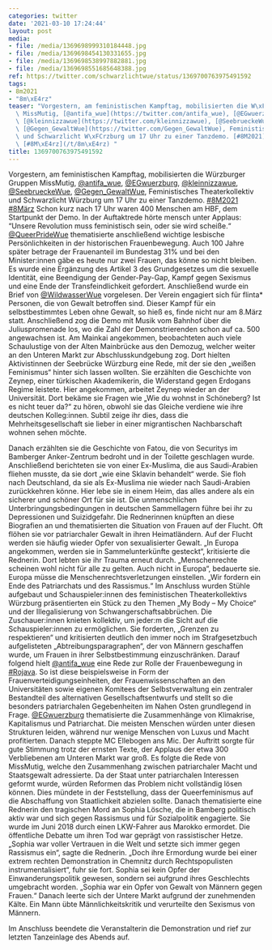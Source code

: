 ```yaml
---
categories: twitter
date: '2021-03-10 17:24:44'
layout: post
media:
- file: /media/1369698999310184448.jpg
- file: /media/1369698454130331655.jpg
- file: /media/1369698538997882881.jpg
- file: /media/1369698551685648388.jpg
ref: https://twitter.com/schwarzlichtwue/status/1369700763975491592
tags:
- 8m2021
- "8m\xE4rz"
teaser: "Vorgestern, am feministischen Kampftag, mobilisierten die W\xFCrzburger Gruppen\
  \ MissMutig, [@antifa_wue](https://twitter.com/antifa_wue), [@EGwuerzburg](https://twitter.com/EGwuerzburg),\
  \ [@kleinnizzawue](https://twitter.com/kleinnizzawue), [@SeebrueckeWue](https://twitter.com/SeebrueckeWue),\
  \ [@Gegen_GewaltWue](https://twitter.com/Gegen_GewaltWue), Feministisches Theaterkollektiv\
  \ und Schwarzlicht W\xFCrzburg um 17 Uhr zu einer Tanzdemo. [#8M2021](/t/8m2021)\
  \ [#8M\xE4rz](/t/8m\xE4rz) "
title: 1369700763975491592
---
```

Vorgestern, am feministischen Kampftag, mobilisierten die Würzburger Gruppen MissMutig, [@antifa_wue](https://twitter.com/antifa_wue), [@EGwuerzburg](https://twitter.com/EGwuerzburg), [@kleinnizzawue](https://twitter.com/kleinnizzawue), [@SeebrueckeWue](https://twitter.com/SeebrueckeWue), [@Gegen_GewaltWue](https://twitter.com/Gegen_GewaltWue), Feministisches Theaterkollektiv und Schwarzlicht Würzburg um 17 Uhr zu einer Tanzdemo. [#8M2021](/t/8m2021) [#8März](/t/8märz) 
Schon kurz nach 17 Uhr waren 400 Menschen am HBF, dem Startpunkt der Demo. In der Auftaktrede hörte mensch unter Applaus: “Unsere Revolution muss feministisch sein, oder sie wird scheiße.“
[@QueerPrideWue](https://twitter.com/QueerPrideWue) thematisierte anschließend wichtige lesbische Persönlichkeiten in der historischen Frauenbewegung. Auch 100 Jahre später betrage der Frauenanteil im Bundestag 31% und bei den Minister:innen gäbe es heute nur zwei Frauen, das könne so nicht bleiben.
Es wurde eine Ergänzung des Artikel 3 des Grundgesetzes um die sexuelle Identität, eine Beendigung der Gender-Pay-Gap, Kampf gegen Sexismus und eine Ende der Transfeindlichkeit gefordert. Anschließend wurde ein Brief von [@WildwasserWue](https://twitter.com/WildwasserWue) vorgelesen.
Der Verein engagiert sich für flinta\* Personen, die von Gewalt betroffen sind. Dieser Kampf für ein selbstbestimmtes Leben ohne Gewalt, so hieß es, finde nicht nur am 8.März statt.
Anschließend zog die Demo mit Musik vom Bahnhof über die Juliuspromenade los, wo die Zahl der Demonstrierenden schon auf ca. 500 angewachsen ist.
Am Mainkai angekommen, beobachteten auch viele Schaulustige von der Alten Mainbrücke aus den Demozug, welcher weiter an den Unteren Markt zur Abschlusskundgebung zog.
Dort hielten Aktivistinnen der Seebrücke Würzburg eine Rede, mit der sie den „weißen Feminismus“ hinter sich lassen wollten. Sie erzählten die Geschichte von Zeynep, einer türkischen Akademikerin, die Widerstand gegen Erdogans Regime leistete.
Hier angekommen, arbeitet Zeynep wieder an der Universität. Dort bekäme sie Fragen wie „Wie du wohnst in Schöneberg? Ist es nicht teuer da?“ zu hören, obwohl sie das Gleiche verdiene wie ihre deutschen Kolleg:innen.
Subtil zeige ihr dies, dass die Mehrheitsgesellschaft sie lieber in einer migrantischen Nachbarschaft wohnen sehen möchte.  



Danach erzählten sie die Geschichte von Fatou, die von Securitys im Bamberger Anker-Zentrum bedroht und in der Toilette geschlagen wurde.
Anschließend berichteten sie von einer Ex-Muslima, die aus Saudi-Arabien fliehen musste, da sie dort „wie eine Sklavin behandelt“ werde. Sie floh nach Deutschland, da sie als Ex-Muslima nie wieder nach Saudi-Arabien zurückkehren könne.
Hier lebe sie in einem Heim, das alles andere als ein sicherer und schöner Ort für sie ist. Die unmenschlichen Unterbringungsbedingungen in deutschen Sammellagern führe bei ihr zu Depressionen und Suizidgefahr.
Die Rednerinnen knüpften an diese Biografien an und thematisierten die Situation von Frauen auf der Flucht. Oft flöhen sie vor patriarchaler Gewalt in ihren Heimatländern. Auf der Flucht werden sie häufig wieder Opfer von sexualisierter Gewalt.
„In Europa angekommen, werden sie in Sammelunterkünfte gesteckt“, kritisierte die Rednerin. Dort lebten sie ihr Trauma erneut durch. „Menschenrechte scheinen wohl nicht für alle zu gelten. Auch nicht in Europa“, bedauerte sie.
Europa müsse die Menschenrechtsverletzungen einstellen. „Wir fordern ein Ende des Patriarchats und des Rassismus.“
Im Anschluss wurden Stühle aufgebaut und Schauspieler:innen des feministischen Theaterkollektivs Würzburg präsentierten ein Stück zu den Themen „My Body – My Choice“ und der Illegalisierung von Schwangerschaftsabbrüchen.
Die Zuschauer:innen knieten kollektiv, um jeder:m die Sicht auf die Schauspieler:innen zu ermöglichen.
Sie forderten, „Grenzen zu respektieren“ und kritisierten deutlich den immer noch im Strafgesetzbuch aufgelisteten „Abtreibungsparagraphen“, der von Männern geschaffen wurde, um Frauen in ihrer Selbstbestimmung einzuschränken.
Darauf folgend hielt [@antifa_wue](https://twitter.com/antifa_wue) eine Rede zur Rolle der Frauenbewegung in [#Rojava](/t/rojava). So ist diese beispielsweise in Form der Frauenverteidigungseinheiten, der Frauenwissenschaften an den Universitäten sowie eigenen Komitees der Selbstverwaltung ein zentraler Bestandteil des alternativen Gesellschaftsentwurfs und stellt so die besonders patriarchalen Gegebenheiten im Nahen Osten grundlegend in Frage.
[@EGwuerzburg](https://twitter.com/EGwuerzburg) thematisierte die Zusammenhänge von Klimakrise, Kapitalismus und Patriarchat. Die meisten Menschen würden unter diesen Strukturen leiden, während nur wenige Menschen von Luxus und Macht profitierten.
Danach steppte MC Ellebogen ans Mic. Der Auftritt sorgte für gute Stimmung trotz der ernsten Texte, der Applaus der etwa 300 Verbliebenen am Unteren Markt war groß.
Es folgte die Rede von MissMutig, welche den Zusammenhang zwischen patriarchaler Macht und Staatsgewalt adressierte. Da der Staat unter patriarchalen Interessen geformt wurde, würden Reformen das Problem nicht vollständig lösen können.
Dies mündete in der Feststellung, dass der Queerfeminismus auf die Abschaffung von Staatlichkeit abzielen sollte.
Danach thematisierte eine Rednerin den tragischen Mord an Sophia Lösche, die in Bamberg politisch aktiv war und sich gegen Rassismus und für Sozialpolitik engagierte. Sie wurde im Juni 2018 durch einen LKW-Fahrer aus Marokko ermordet.
Die öffentliche Debatte um ihren Tod war geprägt von rassistischer Hetze. „Sophia war voller Vertrauen in die Welt und setzte sich immer gegen Rassismus ein“, sagte die Rednerin.
„Doch ihre Ermordung wurde bei einer extrem rechten Demonstration in Chemnitz durch Rechtspopulisten instrumentalisiert“, fuhr sie fort. Sophia sei kein Opfer der Einwanderungspolitik gewesen, sondern sei aufgrund ihres Geschlechts umgebracht worden.
„Sophia war ein Opfer von Gewalt von Männern gegen Frauen.“
Danach leerte sich der Untere Markt aufgrund der zunehmenden Kälte. Ein Mann übte Männlichkeitskritik und verurteilte den Sexismus von Männern.



Im Anschluss beendete die Veranstalterin die Demonstration und rief zur letzten Tanzeinlage des Abends auf.
